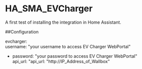 # HA_SMA_EVCharger
A first test of installing the integration in Home Assistant.

##Configuration

evcharger: <br>
  username: "your username to access EV Charger WebPortal" <br>
   * password: "your password to access EV Charger WebPortal" <br>
  api_url: "api_url: "http://IP_Address_of_Wallbox" <br>
